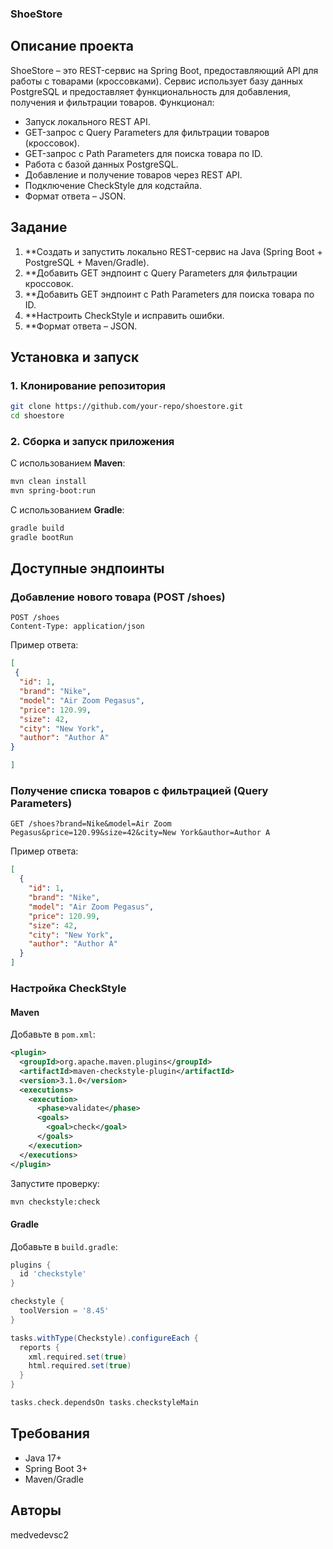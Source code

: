 ### **ShoeStore**

## **Описание проекта**
ShoeStore – это REST-сервис на Spring Boot, предоставляющий API для работы с товарами (кроссовками). Сервис использует базу данных PostgreSQL и предоставляет функциональность для добавления, получения и фильтрации товаров.
Функционал:
- Запуск локального REST API.
- GET-запрос с Query Parameters для фильтрации товаров (кроссовок).
- GET-запрос с Path Parameters для поиска товара по ID.
- Работа с базой данных PostgreSQL.
- Добавление и получение товаров через REST API.
- Подключение CheckStyle для кодстайла.
- Формат ответа – JSON.


## **Задание**
1. **Создать и запустить локально REST-сервис на Java (Spring Boot + PostgreSQL + Maven/Gradle).
2. **Добавить GET эндпоинт с Query Parameters для фильтрации кроссовок.
3. **Добавить GET эндпоинт с Path Parameters для поиска товара по ID.
4. **Настроить CheckStyle и исправить ошибки.
5. **Формат ответа – JSON.

## **Установка и запуск**
### **1. Клонирование репозитория**
```sh
git clone https://github.com/your-repo/shoestore.git
cd shoestore

```

### **2. Сборка и запуск приложения**
С использованием **Maven**:
```sh
mvn clean install
mvn spring-boot:run

```
С использованием **Gradle**:
```sh
gradle build
gradle bootRun

```

## **Доступные эндпоинты**
### **Добавление нового товара (POST /shoes)**
```http
POST /shoes
Content-Type: application/json

```
Пример ответа:
```json
[
 {
  "id": 1,
  "brand": "Nike",
  "model": "Air Zoom Pegasus",
  "price": 120.99,
  "size": 42,
  "city": "New York",
  "author": "Author A"
}

]
```

### **Получение списка товаров с фильтрацией (Query Parameters)**
```http
GET /shoes?brand=Nike&model=Air Zoom Pegasus&price=120.99&size=42&city=New York&author=Author A

```
Пример ответа:
```json
[
  {
    "id": 1,
    "brand": "Nike",
    "model": "Air Zoom Pegasus",
    "price": 120.99,
    "size": 42,
    "city": "New York",
    "author": "Author A"
  }
]

```

### **Настройка CheckStyle**

#### **Maven**
Добавьте в `pom.xml`:
```xml
<plugin>
  <groupId>org.apache.maven.plugins</groupId>
  <artifactId>maven-checkstyle-plugin</artifactId>
  <version>3.1.0</version>
  <executions>
    <execution>
      <phase>validate</phase>
      <goals>
        <goal>check</goal>
      </goals>
    </execution>
  </executions>
</plugin>

```
Запустите проверку:
```sh
mvn checkstyle:check

```

#### **Gradle**
Добавьте в `build.gradle`:
```groovy
plugins {
  id 'checkstyle'
}

checkstyle {
  toolVersion = '8.45'
}

tasks.withType(Checkstyle).configureEach {
  reports {
    xml.required.set(true)
    html.required.set(true)
  }
}

tasks.check.dependsOn tasks.checkstyleMain

```

## **Требования**
- Java 17+
- Spring Boot 3+
- Maven/Gradle

## **Авторы**
medvedevsc2
